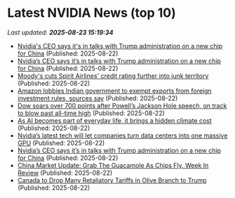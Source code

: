 # Latest NVIDIA News (top 10)
_Last updated: **2025-08-23 15:19:34**_

- [Nvidia's CEO says it's in talks with Trump administration on a new chip for China](https://www.twincities.com/2025/08/22/nvidia-us-government-china-chip/) (Published: 2025-08-22)
- [Nvidia’s CEO says it’s in talks with Trump administration on a new chip for China](https://biztoc.com/x/7ccf09c7df843729) (Published: 2025-08-22)
- [Moody's cuts Spirit Airlines' credit rating further into junk territory](https://biztoc.com/x/b8d0edf9c496fe4e) (Published: 2025-08-22)
- [Amazon lobbies Indian government to exempt exports from foreign investment rules, sources say](https://biztoc.com/x/5bad469938c00fa5) (Published: 2025-08-22)
- [Dow soars over 700 points after Powell’s Jackson Hole speech, on track to blow past all-time high](https://fortune.com/2025/08/22/dow-soars-over-700-points-after-powells-jackson-hole-speech-on-track-to-blow-past-all-time-high/) (Published: 2025-08-22)
- [As AI becomes part of everyday life, it brings a hidden climate cost](https://biztoc.com/x/15795c1c146ca6d6) (Published: 2025-08-22)
- [Nvidia’s latest tech will let companies turn data centers into one massive GPU](https://finance.yahoo.com/news/nvidias-latest-tech-will-let-companies-turn-data-centers-into-one-massive-gpu-150512505.html) (Published: 2025-08-22)
- [Nvidia’s CEO says it’s in talks with Trump administration on a new chip for China](https://www.bostonherald.com/2025/08/22/nvidia-us-government-china-chip/) (Published: 2025-08-22)
- [China Market Update: Grab The Guacamole As Chips Fly, Week In Review](https://www.forbes.com/sites/brendanahern/2025/08/22/china-market-update-grab-the-guacamole-as-chips-fly-week-in-review/) (Published: 2025-08-22)
- [Canada to Drop Many Retaliatory Tariffs in Olive Branch to Trump](https://biztoc.com/x/d1da4f829e1b41da) (Published: 2025-08-22)
